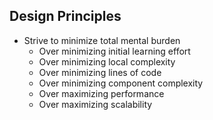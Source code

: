 
## Design Principles


* Strive to minimize total mental burden
  * Over minimizing initial learning effort
  * Over minimizing local complexity
  * Over minimizing lines of code
  * Over minimizing component complexity
  * Over maximizing performance
  * Over maximizing scalability

